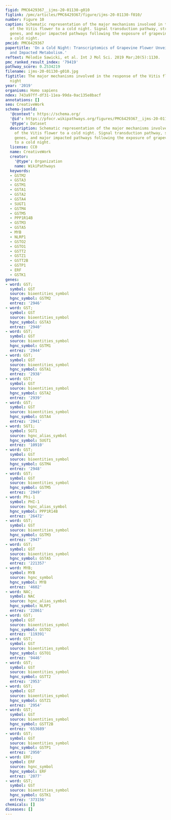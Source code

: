 ```yaml
---
figid: PMC6429367__ijms-20-01130-g010
figlink: /pmc/articles/PMC6429367/figure/ijms-20-01130-f010/
number: Figure 10
caption: Schematic representation of the major mechanisms involved in the response
  of the Vitis flower to a cold night. Signal transduction pathway, stress-inducible
  genes, and major impacted pathways following the exposure of grapevine flowers to
  a cold night.
pmcid: PMC6429367
papertitle: 'On a Cold Night: Transcriptomics of Grapevine Flower Unveils Signal Transduction
  and Impacted Metabolism.'
reftext: Mélodie Sawicki, et al. Int J Mol Sci. 2019 Mar;20(5):1130.
pmc_ranked_result_index: '79419'
pathway_score: 0.2534219
filename: ijms-20-01130-g010.jpg
figtitle: The major mechanisms involved in the response of the Vitis flower to a cold
  night
year: '2019'
organisms: Homo sapiens
ndex: 743a97ff-df31-11ea-99da-0ac135e8bacf
annotations: []
seo: CreativeWork
schema-jsonld:
  '@context': https://schema.org/
  '@id': https://pfocr.wikipathways.org/figures/PMC6429367__ijms-20-01130-g010.html
  '@type': Dataset
  description: Schematic representation of the major mechanisms involved in the response
    of the Vitis flower to a cold night. Signal transduction pathway, stress-inducible
    genes, and major impacted pathways following the exposure of grapevine flowers
    to a cold night.
  license: CC0
  name: CreativeWork
  creator:
    '@type': Organization
    name: WikiPathways
  keywords:
  - GSTM2
  - GSTA3
  - GSTM1
  - GSTA1
  - GSTA2
  - GSTA4
  - SUGT1
  - GSTM4
  - GSTM5
  - PPP1R14B
  - GSTM3
  - GSTA5
  - MYB
  - NLRP1
  - GSTO2
  - GSTO1
  - GSTT2
  - GSTZ1
  - GSTT2B
  - GSTP1
  - ERF
  - GSTK1
genes:
- word: GST;
  symbol: GST
  source: bioentities_symbol
  hgnc_symbol: GSTM2
  entrez: '2946'
- word: GST;
  symbol: GST
  source: bioentities_symbol
  hgnc_symbol: GSTA3
  entrez: '2940'
- word: GST;
  symbol: GST
  source: bioentities_symbol
  hgnc_symbol: GSTM1
  entrez: '2944'
- word: GST;
  symbol: GST
  source: bioentities_symbol
  hgnc_symbol: GSTA1
  entrez: '2938'
- word: GST;
  symbol: GST
  source: bioentities_symbol
  hgnc_symbol: GSTA2
  entrez: '2939'
- word: GST;
  symbol: GST
  source: bioentities_symbol
  hgnc_symbol: GSTA4
  entrez: '2941'
- word: SGT1;
  symbol: SGT1
  source: hgnc_alias_symbol
  hgnc_symbol: SUGT1
  entrez: '10910'
- word: GST;
  symbol: GST
  source: bioentities_symbol
  hgnc_symbol: GSTM4
  entrez: '2948'
- word: GST;
  symbol: GST
  source: bioentities_symbol
  hgnc_symbol: GSTM5
  entrez: '2949'
- word: Phi-1
  symbol: PHI-1
  source: hgnc_alias_symbol
  hgnc_symbol: PPP1R14B
  entrez: '26472'
- word: GST;
  symbol: GST
  source: bioentities_symbol
  hgnc_symbol: GSTM3
  entrez: '2947'
- word: GST;
  symbol: GST
  source: bioentities_symbol
  hgnc_symbol: GSTA5
  entrez: '221357'
- word: MYB;
  symbol: MYB
  source: hgnc_symbol
  hgnc_symbol: MYB
  entrez: '4602'
- word: NAC;
  symbol: NAC
  source: hgnc_alias_symbol
  hgnc_symbol: NLRP1
  entrez: '22861'
- word: GST;
  symbol: GST
  source: bioentities_symbol
  hgnc_symbol: GSTO2
  entrez: '119391'
- word: GST;
  symbol: GST
  source: bioentities_symbol
  hgnc_symbol: GSTO1
  entrez: '9446'
- word: GST;
  symbol: GST
  source: bioentities_symbol
  hgnc_symbol: GSTT2
  entrez: '2953'
- word: GST;
  symbol: GST
  source: bioentities_symbol
  hgnc_symbol: GSTZ1
  entrez: '2954'
- word: GST;
  symbol: GST
  source: bioentities_symbol
  hgnc_symbol: GSTT2B
  entrez: '653689'
- word: GST;
  symbol: GST
  source: bioentities_symbol
  hgnc_symbol: GSTP1
  entrez: '2950'
- word: ERF;
  symbol: ERF
  source: hgnc_symbol
  hgnc_symbol: ERF
  entrez: '2077'
- word: GST;
  symbol: GST
  source: bioentities_symbol
  hgnc_symbol: GSTK1
  entrez: '373156'
chemicals: []
diseases: []
---
```

